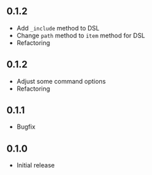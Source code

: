 ## 0.1.2

- Add `_include` method to DSL
- Change `path` method to `item` method for DSL
- Refactoring

## 0.1.2

- Adjust some command options
- Refactoring

## 0.1.1

- Bugfix

## 0.1.0

- Initial release
